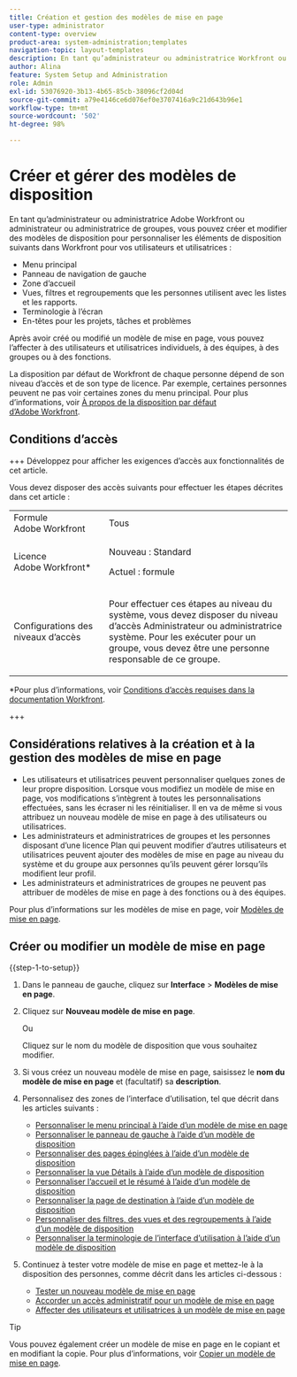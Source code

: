 ```yaml
---
title: Création et gestion des modèles de mise en page
user-type: administrator
content-type: overview
product-area: system-administration;templates
navigation-topic: layout-templates
description: En tant qu’administrateur ou administratrice Workfront ou administrateur ou administratrice de groupes, vous pouvez créer et modifier des modèles de mise en page pour personnaliser les éléments de mise en page dans Workfront pour vos utilisateurs et utilisatrices.
author: Alina
feature: System Setup and Administration
role: Admin
exl-id: 53076920-3b13-4b65-85cb-38096cf2d04d
source-git-commit: a79e4146ce6d076ef0e3707416a9c21d643b96e1
workflow-type: tm+mt
source-wordcount: '502'
ht-degree: 98%

---
```


# Créer et gérer des modèles de disposition

<!--Audited: 12/2023-->

<!--
**DON'T DELETE, DRAFT OR HIDE THIS ARTICLE. IT IS LINKED TO THE PRODUCT, THROUGH THE CONTEXT SENSITIVE HELP LINKS.
-->

En tant qu’administrateur ou administratrice Adobe Workfront ou administrateur ou administratrice de groupes, vous pouvez créer et modifier des modèles de disposition pour personnaliser les éléments de disposition suivants dans Workfront pour vos utilisateurs et utilisatrices :

* Menu principal
* Panneau de navigation de gauche
* Zone d’accueil
* Vues, filtres et regroupements que les personnes utilisent avec les listes et les rapports.
* Terminologie à l’écran
* En-têtes pour les projets, tâches et problèmes

Après avoir créé ou modifié un modèle de mise en page, vous pouvez l’affecter à des utilisateurs et utilisatrices individuels, à des équipes, à des groupes ou à des fonctions.

La disposition par défaut de Workfront de chaque personne dépend de son niveau d’accès et de son type de licence. Par exemple, certaines personnes peuvent ne pas voir certaines zones du menu principal. Pour plus d’informations, voir [À propos de la disposition par défaut d’Adobe Workfront](../../../administration-and-setup/customize-workfront/use-layout-templates/about-the-default-wf-layout.md).

## Conditions d’accès

+++ Développez pour afficher les exigences d’accès aux fonctionnalités de cet article.

Vous devez disposer des accès suivants pour effectuer les étapes décrites dans cet article :

<table style="table-layout:auto"> 
 <col> 
 <col> 
 <tbody> 
  <tr> 
   <td role="rowheader">Formule Adobe Workfront</td> 
   <td>Tous</td> 
  </tr> 
  <tr> 
   <td role="rowheader">Licence Adobe Workfront*</td> 
   <td><p>Nouveau : Standard</p>
  <p> Actuel : formule</p>
   </td> 
  </tr> 
  <tr> 
   <td role="rowheader">Configurations des niveaux d’accès</td> 
   <td> <p>Pour effectuer ces étapes au niveau du système, vous devez disposer du niveau d’accès Administrateur ou administratrice système.
Pour les exécuter pour un groupe, vous devez être une personne responsable de ce groupe.</p> </td> 
  </tr> 
 </tbody> 
</table>

*Pour plus d’informations, voir [Conditions d’accès requises dans la documentation Workfront](/help/quicksilver/administration-and-setup/add-users/access-levels-and-object-permissions/access-level-requirements-in-documentation.md).

+++

## Considérations relatives à la création et à la gestion des modèles de mise en page

* Les utilisateurs et utilisatrices peuvent personnaliser quelques zones de leur propre disposition. Lorsque vous modifiez un modèle de mise en page, vos modifications s’intègrent à toutes les personnalisations effectuées, sans les écraser ni les réinitialiser. Il en va de même si vous attribuez un nouveau modèle de mise en page à des utilisateurs ou utilisatrices.
* Les administrateurs et administratrices de groupes et les personnes disposant d’une licence Plan qui peuvent modifier d’autres utilisateurs et utilisatrices peuvent ajouter des modèles de mise en page au niveau du système et du groupe aux personnes qu’ils peuvent gérer lorsqu’ils modifient leur profil.
* Les administrateurs et administratrices de groupes ne peuvent pas attribuer de modèles de mise en page à des fonctions ou à des équipes.

Pour plus d’informations sur les modèles de mise en page, voir [Modèles de mise en page](../../../administration-and-setup/customize-workfront/use-layout-templates/use-layout-templates-customize-ui.md).

<!--removed this from above, but keeping it for a bit, in case it will be needed - known issue around old templates still visible at time:
* Your older layout templates created in Adobe Workfront Classic have been automatically available in your instance of the new Adobe Workfront experience since they were migrated in early Fall 2019. Layout templates created in Adobe Workfront Classic after that time were migrated in April 2020. We recommend that you update these layout templates in the new Adobe Workfront experience to take advantage of new functionality and to make them even more useful in that environment.
-->

## Créer ou modifier un modèle de mise en page

{{step-1-to-setup}}

1. Dans le panneau de gauche, cliquez sur **Interface** > **Modèles de mise en page**.

1. Cliquez sur **Nouveau modèle de mise en page**.

   Ou

   Cliquez sur le nom du modèle de disposition que vous souhaitez modifier.

1. Si vous créez un nouveau modèle de mise en page, saisissez le **nom du modèle de mise en page** et (facultatif) sa **description**.

1. Personnalisez des zones de l’interface d’utilisation, tel que décrit dans les articles suivants :

   * [Personnaliser le menu principal à l’aide d’un modèle de mise en page](../../../administration-and-setup/customize-workfront/use-layout-templates/customize-main-menu.md)
   * [Personnaliser le panneau de gauche à l’aide d’un modèle de disposition](../../../administration-and-setup/customize-workfront/use-layout-templates/customize-left-panel.md)
   * [Personnaliser des pages épinglées à l’aide d’un modèle de disposition](../../../administration-and-setup/customize-workfront/use-layout-templates/customize-pinned-pages.md)
   * [Personnaliser la vue Détails à l’aide d’un modèle de disposition](../../../administration-and-setup/customize-workfront/use-layout-templates/customize-details-view-layout-template.md)
   * [Personnaliser l’accueil et le résumé à l’aide d’un modèle de disposition](../../../administration-and-setup/customize-workfront/use-layout-templates/customize-home-summary-layout-template.md)
   * [Personnaliser la page de destination à l’aide d’un modèle de disposition](../../../administration-and-setup/customize-workfront/use-layout-templates/customize-landing-page.md)
   * [Personnaliser des filtres, des vues et des regroupements à l’aide d’un modèle de disposition](../../../administration-and-setup/customize-workfront/use-layout-templates/customize-fvg-list-controls-layout-template.md)
   * [Personnaliser la terminologie de l’interface d’utilisation à l’aide d’un modèle de disposition](../../../administration-and-setup/customize-workfront/use-layout-templates/customize-terminology.md)

1. Continuez à tester votre modèle de mise en page et mettez-le à la disposition des personnes, comme décrit dans les articles ci-dessous :

   * [ Tester un nouveau modèle de mise en page](../../../administration-and-setup/customize-workfront/use-layout-templates/test-a-layout-template.md)
   * [Accorder un accès administratif pour un modèle de mise en page](../../../administration-and-setup/customize-workfront/use-layout-templates/grant-admin-access-layout-template.md)
   * [Affecter des utilisateurs et utilisatrices à un modèle de mise en page](../../../administration-and-setup/customize-workfront/use-layout-templates/assign-users-to-layout-template.md)

>[!TIP]
>
>Vous pouvez également créer un modèle de mise en page en le copiant et en modifiant la copie. Pour plus d’informations, voir [Copier un modèle de mise en page](../../../administration-and-setup/customize-workfront/use-layout-templates/copy-a-layout-template.md).

